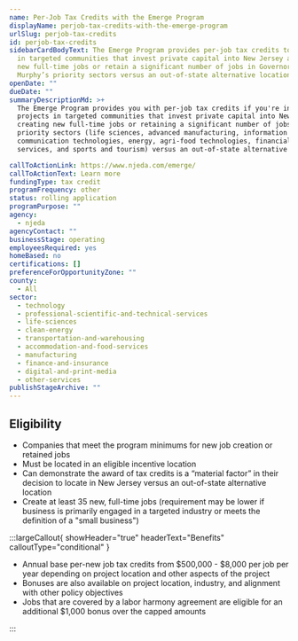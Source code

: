 ```yaml
---
name: Per-Job Tax Credits with the Emerge Program
displayName: perjob-tax-credits-with-the-emerge-program
urlSlug: perjob-tax-credits
id: perjob-tax-credits
sidebarCardBodyText: The Emerge Program provides per-job tax credits to projects
  in targeted communities that invest private capital into New Jersey and create
  new full-time jobs or retain a significant number of jobs in Governor Phil
  Murphy’s priority sectors versus an out-of-state alternative location.
openDate: ""
dueDate: ""
summaryDescriptionMd: >+
  The Emerge Program provides you with per-job tax credits if you're involved in
  projects in targeted communities that invest private capital into New Jersey,
  creating new full-time jobs or retaining a significant number of jobs in
  priority sectors (life sciences, advanced manufacturing, information and
  communication technologies, energy, agri-food technologies, financial
  services, and sports and tourism) versus an out-of-state alternative location.

callToActionLink: https://www.njeda.com/emerge/
callToActionText: Learn more
fundingType: tax credit
programFrequency: other
status: rolling application
programPurpose: ""
agency:
  - njeda
agencyContact: ""
businessStage: operating
employeesRequired: yes
homeBased: no
certifications: []
preferenceForOpportunityZone: ""
county:
  - All
sector:
  - technology
  - professional-scientific-and-technical-services
  - life-sciences
  - clean-energy
  - transportation-and-warehousing
  - accommodation-and-food-services
  - manufacturing
  - finance-and-insurance
  - digital-and-print-media
  - other-services
publishStageArchive: ""
---
```


## Eligibility

- Companies that meet the program minimums for new job creation or retained jobs
- Must be located in an eligible incentive location
- Can demonstrate the award of tax credits is a “material factor” in their decision to locate in New Jersey versus an out-of-state alternative location
- Create at least 35 new, full-time jobs (requirement may be lower if business is primarily engaged in a targeted industry or meets the definition of a "small business")

:::largeCallout{ showHeader="true" headerText="Benefits" calloutType="conditional" }

- Annual base per-new job tax credits from $500,000 - $8,000 per job per year depending on project location and other aspects of the project
- Bonuses are also available on project location, industry, and alignment with other policy objectives
- Jobs that are covered by a labor harmony agreement are eligible for an additional $1,000 bonus over the capped amounts

:::
